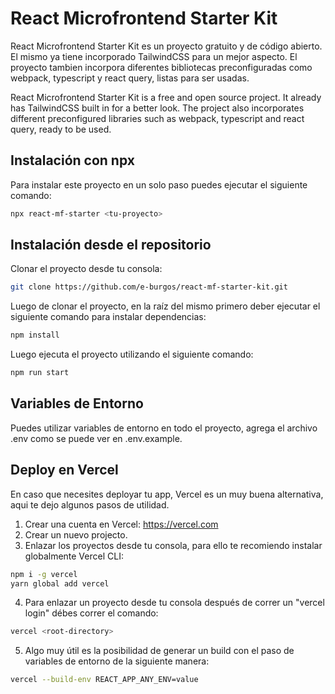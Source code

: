 # React Microfrontend Starter Kit

React Microfrontend Starter Kit es un proyecto gratuito y de código abierto. El mismo ya tiene incorporado TailwindCSS para un mejor aspecto. El proyecto tambien incorpora diferentes bibliotecas preconfiguradas como webpack, typescript y react query, listas para ser usadas.

React Microfrontend Starter Kit is a free and open source project. It already has TailwindCSS built in for a better look. The project also incorporates different preconfigured libraries such as webpack, typescript and react query, ready to be used.

## Instalación con npx
Para instalar este proyecto en un solo paso puedes ejecutar el siguiente comando:
```sh
npx react-mf-starter <tu-proyecto>
```

## Instalación desde el repositorio
Clonar el proyecto desde tu consola:
```sh
git clone https://github.com/e-burgos/react-mf-starter-kit.git
```

Luego de clonar el proyecto, en la raíz del mismo primero deber ejecutar el siguiente comando para instalar dependencias:
```sh
npm install
```

Luego ejecuta el proyecto utilizando el siguiente comando:
```sh
npm run start
```

## Variables de Entorno

Puedes utilizar variables de entorno en todo el proyecto, agrega el archivo .env como se puede ver en .env.example. 

## Deploy en Vercel 

En caso que necesites deployar tu app, Vercel es un muy buena alternativa, aqui te dejo algunos pasos de utilidad.

1. Crear una cuenta en Vercel: https://vercel.com
2. Crear un nuevo projecto.
3. Enlazar los proyectos desde tu consola, para ello te recomiendo instalar globalmente Vercel CLI:

```sh
npm i -g vercel    
yarn global add vercel
```

4. Para enlazar un proyecto desde tu consola después de correr un "vercel login" débes correr el comando:

```sh
vercel <root-directory>
```

5. Algo muy útil es la posibilidad de generar un build con el paso de variables de entorno de la siguiente manera:

```sh
vercel --build-env REACT_APP_ANY_ENV=value
```


